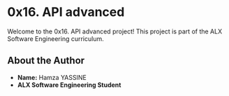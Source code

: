 # 0x16. API advanced

Welcome to the 0x16. API advanced project! This project is part of the ALX Software Engineering curriculum.

## About the Author
- **Name:** Hamza YASSINE
- **ALX Software Engineering Student** 
